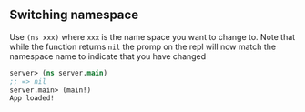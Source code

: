 


## Switching namespace

Use `(ns xxx)` where `xxx` is the name space you want to change to. Note that while the function returns `nil` the promp on the repl will now match the namespace name to indicate that you have changed

```clj
server> (ns server.main)
;; => nil
server.main> (main!)
App loaded!
```
